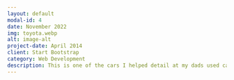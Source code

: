 ```yaml
---
layout: default
modal-id: 4
date: November 2022
img: toyota.webp
alt: image-alt
project-date: April 2014
client: Start Bootstrap
category: Web Development
description: This is one of the cars I helped detail at my dads used car dealership in Roy. Im not a huge car guy but I can sure clean them!
---
```

